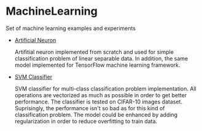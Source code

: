 # MachineLearning
Set of machine learning examples and experiments

* [Artificial Neuron](https://github.com/stormy-ua/MachineLearning/blob/master/Artificial%20Neuron/Artificial%20Neuron.ipynb)

  Artifitial neuron implemented from scratch and used for simple classification problem of linear separable data. In addition, the same model implemented for TensorFlow machine learning framework.

* [SVM Classifier](https://github.com/stormy-ua/MachineLearning/blob/master/CIFAR-10/CIFAR-10%20-%20Linear%20Classification.ipynb)

  SVM classifier for multi-class classification problem implementation. All operations are vectorized as much as possible in order to get better performance. The classifier is tested on CIFAR-10 images dataset. Suprisingly, the performance isn't so bad as for this kind of classification problem. The model could be enhanced by adding regularization in order to reduce overfitting to train data.
